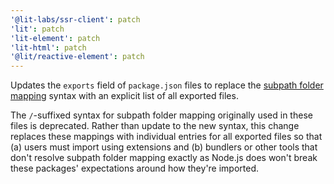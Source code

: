 ```yaml
---
'@lit-labs/ssr-client': patch
'lit': patch
'lit-element': patch
'lit-html': patch
'@lit/reactive-element': patch
---
```


Updates the `exports` field of `package.json` files to replace the [subpath
folder
mapping](https://nodejs.org/dist/latest-v16.x/docs/api/packages.html#packages_subpath_folder_mappings)
syntax with an explicit list of all exported files.

The `/`-suffixed syntax for subpath folder mapping originally used in these
files is deprecated. Rather than update to the new syntax, this change replaces
these mappings with individual entries for all exported files so that (a) users
must import using extensions and (b) bundlers or other tools that don't resolve
subpath folder mapping exactly as Node.js does won't break these packages'
expectations around how they're imported.

